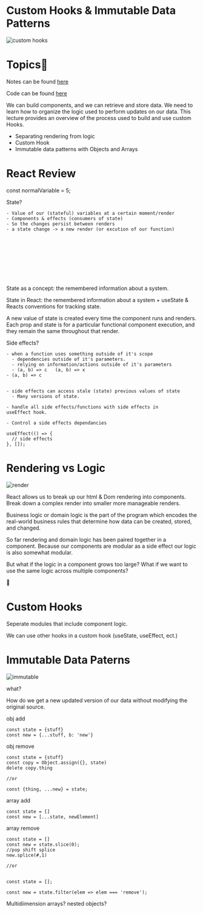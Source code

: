 
# Custom Hooks & Immutable Data Patterns

![custom hooks](https://raw.githubusercontent.com/tborsa/lectures/master/week7/day3/assets/hooks.jpg)


# Topics📢

Notes can be found [here](https://github.com/tborsa/lectures/tree/master/week7/day3)

Code can be found [here](https://github.com/tborsa/react-week-playground)

We can build components, and we can retrieve and store data. We need to learn how to organize the logic used to perform updates on our data. This lecture provides an overview of the process used to build and use custom Hooks.

- Separating rendering from logic
- Custom Hook
- Immutable data patterns with Objects and Arrays


# React Review

const normalVariable = 5;

State?

```
- Value of our (stateful) variables at a certain moment/render
- Components & effects (consumers of state)
- So the changes persist between renders
- a state change -> a new render (or excution of our function)










```

State as a concept: the remembered information about a system.

State in React: the remembered information about a system + useState & Reacts conventions for tracking state. 

A new value of state is created every time the component runs and renders.
Each prop and state is for a particular functional component execution, and they remain the same throughout that render. 

Side effects?

```
- when a function uses something outside of it's scope
  - dependencies outside of it's parameters.
  - relying on information/actions outside of it's parameters
  - (a, b) => c   (a, b) => x
- (a, b) => c


- side effects can access stale (state) previous values of state
  - Many versions of state.

- handle all side effects/functions with side effects in
useEffect hook.

- Control a side effects dependancies

useEffect(() => {
  // side effects 
}, []);

```


# Rendering vs Logic
![render](https://raw.githubusercontent.com/tborsa/lectures/master/week7/day3/assets/render.jpg)


React allows us to break up our html & Dom rendering into components. 
Break down a complex render into smaller more manageable renders. 

Business logic or domain logic is the part of the program which encodes the real-world business rules that determine how data can be created, stored, and changed.

So far rendering and domain logic has been paired together in a component. Because our components are modular as a side effect our logic is also somewhat modular. 

But what if the logic in a component grows too large?
What if we want to use the same logic across multiple components?

🎣

# Custom Hooks

Seperate modules that include component logic. 


We can use other hooks in a custom hook (useState, useEffect, ect.)


# Immutable Data Paterns
![immutable](https://raw.githubusercontent.com/tborsa/lectures/master/week7/day3/assets/immutable.jpg)

what?

How do we get a new updated version of our data without modifying the original source. 


obj add
```
const state = {stuff}
const new = {...stuff, b: 'new'}
```


obj remove
```
const state = {stuff}
const copy = Object.assign({}, state)
delete copy.thing

//or

const {thing, ...new} = state;

```


array add
```
const state = []
const new = [...state, newElement]
```

array remove
```
const state = []
const new = state.slice(0);
//pop shift splice
new.splice(#,1)

//or


const state = [];

const new = state.filter(elem => elem === 'remove');

```


Multidiimension arrays? nested objects?